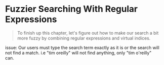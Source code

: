 # Fuzzier Searching With Regular Expressions

> To finish up this chapter, let's figure out how to make our search a bit more fuzzy by combining regular expressions and virtual indices.

issue: Our users must type the search term exactly as it is or the search will not find a match. i.e "tim oreilly" will not find anything, only "tim o'reilly" can.
